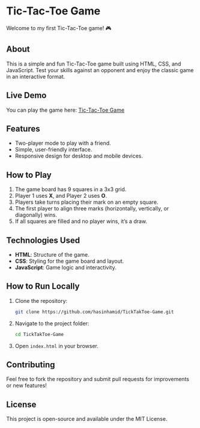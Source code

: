 # Tic-Tac-Toe Game  

Welcome to my first Tic-Tac-Toe game! 🎮  

## **About**  
This is a simple and fun Tic-Tac-Toe game built using HTML, CSS, and JavaScript. Test your skills against an opponent and enjoy the classic game in an interactive format.  

## **Live Demo**  
You can play the game here: [Tic-Tac-Toe Game](https://hasinhamid.github.io/TickTakToe-Game/)  

## **Features**  
- Two-player mode to play with a friend.  
- Simple, user-friendly interface.  
- Responsive design for desktop and mobile devices.  

## **How to Play**  
1. The game board has 9 squares in a 3x3 grid.  
2. Player 1 uses **X**, and Player 2 uses **O**.  
3. Players take turns placing their mark on an empty square.  
4. The first player to align three marks (horizontally, vertically, or diagonally) wins.  
5. If all squares are filled and no player wins, it’s a draw.  

## **Technologies Used**  
- **HTML**: Structure of the game.  
- **CSS**: Styling for the game board and layout.  
- **JavaScript**: Game logic and interactivity.  

## **How to Run Locally**  
1. Clone the repository:  
   ```bash  
   git clone https://github.com/hasinhamid/TickTakToe-Game.git  
   ```  
2. Navigate to the project folder:  
   ```bash  
   cd TickTakToe-Game  
   ```  
3. Open `index.html` in your browser.  

## **Contributing**  
Feel free to fork the repository and submit pull requests for improvements or new features!  

## **License**  
This project is open-source and available under the MIT License.  

